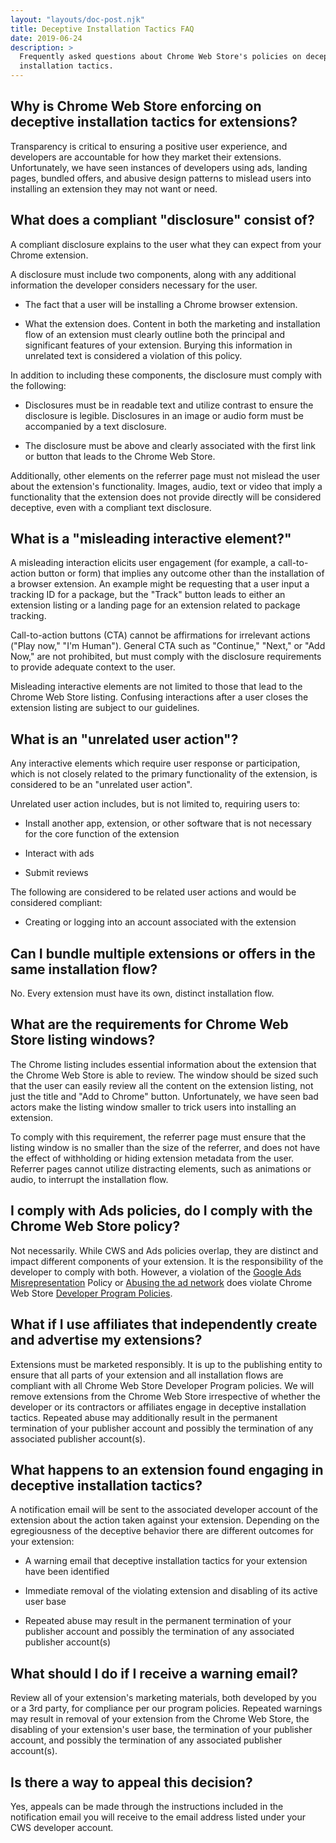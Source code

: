 ```yaml
---
layout: "layouts/doc-post.njk"
title: Deceptive Installation Tactics FAQ
date: 2019-06-24
description: >
  Frequently asked questions about Chrome Web Store's policies on deceptive
  installation tactics.
---
```


## Why is Chrome Web Store enforcing on deceptive installation tactics for extensions?

Transparency is critical to ensuring a positive user experience, and developers are accountable for
how they market their extensions. Unfortunately, we have seen instances of developers using ads,
landing pages, bundled offers, and abusive design patterns to mislead users into installing an
extension they may not want or need.


## What does a compliant "disclosure" consist of?

A compliant disclosure explains to the user what they can expect from your Chrome extension.

A disclosure must include two components, along with any additional information the developer
considers necessary for the user.

*   The fact that a user will be installing a Chrome browser extension.

*   What the extension does. Content in both the marketing and installation flow of an extension
    must clearly outline both the principal and significant features of your extension. Burying this
    information in unrelated text is considered a violation of this policy.

In addition to including these components, the disclosure must comply with the following:

*   Disclosures must be in readable text and utilize contrast to ensure the disclosure is legible.
    Disclosures in an image or audio form must be accompanied by a text disclosure.

*   The disclosure must be above and clearly associated with the first link or button that leads to
    the Chrome Web Store.

Additionally, other elements on the referrer page must not mislead the user about the extension's
functionality. Images, audio, text or video that imply a functionality that the extension does not
provide directly will be considered deceptive, even with a compliant text disclosure.

## What is a "misleading interactive element?"

A misleading interaction elicits user engagement (for example, a call-to-action button or form) that
implies any outcome other than the installation of a browser extension. An example might be
requesting that a user input a tracking ID for a package, but the "Track" button leads to either an
extension listing or a landing page for an extension related to package tracking.

Call-to-action buttons (CTA) cannot be affirmations for irrelevant actions ("Play now," "I'm
Human"). General CTA such as "Continue," "Next," or "Add Now," are not prohibited, but must comply
with the disclosure requirements to provide adequate context to the user.

Misleading interactive elements are not limited to those that lead to the Chrome Web Store listing.
Confusing interactions after a user closes the extension listing are subject to our guidelines.

## What is an "unrelated user action"?

Any interactive elements which require user response or participation, which is not closely related
to the primary functionality of the extension, is considered to be an "unrelated user action".

Unrelated user action includes, but is not limited to, requiring users to:

*   Install another app, extension, or other software that is not necessary for the core function of
    the extension 

*   Interact with ads 

*   Submit reviews

The following are considered to be related user actions and would be considered compliant:

*   Creating or logging into an account associated with the extension

## Can I bundle multiple extensions or offers in the same installation flow?

No. Every extension must have its own, distinct installation flow.  


## What are the requirements for Chrome Web Store listing windows? 

The Chrome listing includes essential information about the extension that the Chrome Web Store is
able to review. The window should be sized such that the user can easily review all the content on
the extension listing, not just the title and "Add to Chrome" button. Unfortunately, we have seen
bad actors make the listing window smaller to trick users into installing an extension.

To comply with this requirement, the referrer page must ensure that the listing window is no smaller
than the size of the referrer, and does not have the effect of withholding or hiding extension
metadata from the user. Referrer pages cannot utilize distracting elements, such as animations or
audio, to interrupt the installation flow.


## I comply with Ads policies, do I comply with the Chrome Web Store policy?

Not necessarily. While CWS and Ads policies overlap, they are distinct and impact different
components of your extension. It is the responsibility of the developer to comply with both.
However, a violation of the [Google Ads
Misrepresentation](https://support.google.com/adspolicy/answer/6020955) Policy or [Abusing the ad
network](https://support.google.com/adspolicy/answer/6020954) does violate Chrome Web Store
[Developer Program Policies](https://developer.chrome.com/docs/webstore/program_policies/).


## What if I use affiliates that independently create and advertise my extensions?

Extensions must be marketed responsibly. It is up to the publishing entity to ensure that all parts
of your extension and all installation flows are compliant with all Chrome Web Store Developer
Program policies.  We will remove extensions from the Chrome Web Store irrespective of whether the
developer or its contractors or affiliates engage in deceptive installation tactics. Repeated abuse
may additionally result in the permanent termination of your publisher account and possibly the
termination of any associated publisher account(s). 


## What happens to an extension found engaging in deceptive installation tactics?

A notification email will be sent to the associated developer account of the extension about the
action taken against your extension. Depending on the egregiousness of the deceptive behavior there
are different outcomes for your extension:

*   A warning email that deceptive installation tactics for your extension have been identified

*   Immediate removal of the violating extension and disabling of its active user base

*   Repeated abuse may result in the permanent termination of your publisher account and possibly
    the termination of any associated publisher account(s)

## What should I do if I receive a warning email?

Review all of your extension's marketing materials, both developed by you or a 3rd party, for
compliance per our program policies. Repeated warnings may result in removal of your extension from
the Chrome Web Store, the disabling of your extension's user base, the termination of your publisher
account, and possibly the termination of any associated publisher account(s).


## Is there a way to appeal this decision?

Yes, appeals can be made through the instructions included in the notification email you will
receive to the email address listed under your CWS developer account.

